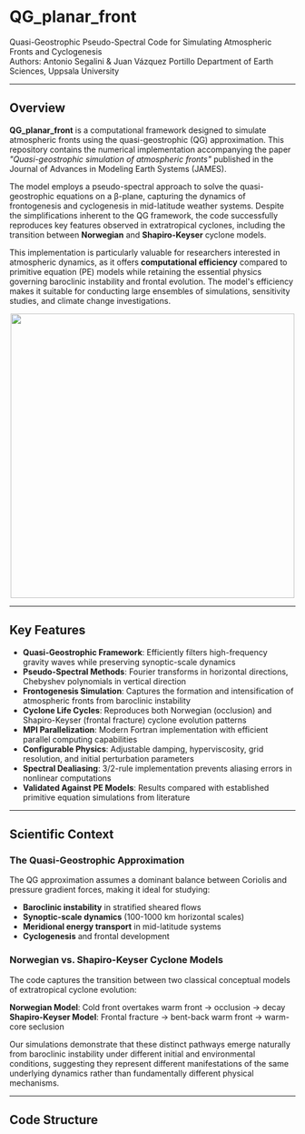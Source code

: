 # QG_planar_front

Quasi-Geostrophic Pseudo-Spectral Code for Simulating Atmospheric Fronts and Cyclogenesis  
Authors: Antonio Segalini & Juan Vázquez Portillo 
Department of Earth Sciences, Uppsala University

---

## Overview

**QG_planar_front** is a computational framework designed to simulate atmospheric fronts using the quasi-geostrophic (QG) approximation. This repository contains the numerical implementation accompanying the paper *"Quasi-geostrophic simulation of atmospheric fronts"* published in the Journal of Advances in Modeling Earth Systems (JAMES).

The model employs a pseudo-spectral approach to solve the quasi-geostrophic equations on a β-plane, capturing the dynamics of frontogenesis and cyclogenesis in mid-latitude weather systems. Despite the simplifications inherent to the QG framework, the code successfully reproduces key features observed in extratropical cyclones, including the transition between **Norwegian** and **Shapiro-Keyser** cyclone models.

This implementation is particularly valuable for researchers interested in atmospheric dynamics, as it offers **computational efficiency** compared to primitive equation (PE) models while retaining the essential physics governing baroclinic instability and frontal evolution. The model's efficiency makes it suitable for conducting large ensembles of simulations, sensitivity studies, and climate change investigations.

<p align="center">
  <img src="https://media3.giphy.com/media/v1.Y2lkPTc5MGI3NjExamRoMXN1d2d3aWRrZmUzMnJnN3pvMDA0dDI5M3E3cjhpM2VkbWc3MCZlcD12MV9pbnRlcm5hbF9naWZfYnlfaWQmY3Q9Zw/Ix2zxUCFpb3t9rH5tX/giphy.gif" width="500">
</p>

---

## Key Features

- **Quasi-Geostrophic Framework**: Efficiently filters high-frequency gravity waves while preserving synoptic-scale dynamics
- **Pseudo-Spectral Methods**: Fourier transforms in horizontal directions, Chebyshev polynomials in vertical direction
- **Frontogenesis Simulation**: Captures the formation and intensification of atmospheric fronts from baroclinic instability
- **Cyclone Life Cycles**: Reproduces both Norwegian (occlusion) and Shapiro-Keyser (frontal fracture) cyclone evolution patterns
- **MPI Parallelization**: Modern Fortran implementation with efficient parallel computing capabilities
- **Configurable Physics**: Adjustable damping, hyperviscosity, grid resolution, and initial perturbation parameters
- **Spectral Dealiasing**: 3/2-rule implementation prevents aliasing errors in nonlinear computations
- **Validated Against PE Models**: Results compared with established primitive equation simulations from literature

---

## Scientific Context

### The Quasi-Geostrophic Approximation

The QG approximation assumes a dominant balance between Coriolis and pressure gradient forces, making it ideal for studying:
- **Baroclinic instability** in stratified sheared flows
- **Synoptic-scale dynamics** (100-1000 km horizontal scales)
- **Meridional energy transport** in mid-latitude systems
- **Cyclogenesis** and frontal development

### Norwegian vs. Shapiro-Keyser Cyclone Models

The code captures the transition between two classical conceptual models of extratropical cyclone evolution:

**Norwegian Model**: Cold front overtakes warm front → occlusion → decay  
**Shapiro-Keyser Model**: Frontal fracture → bent-back warm front → warm-core seclusion

Our simulations demonstrate that these distinct pathways emerge naturally from baroclinic instability under different initial and environmental conditions, suggesting they represent different manifestations of the same underlying dynamics rather than fundamentally different physical mechanisms.

---

## Code Structure
